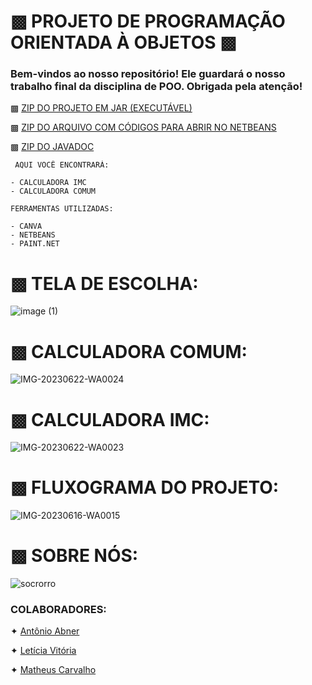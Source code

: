 # ▩ PROJETO DE PROGRAMAÇÃO ORIENTADA À OBJETOS ▩ 

### Bem-vindos ao nosso repositório! Ele guardará o nosso trabalho final da disciplina de POO. Obrigada pela atenção!

▩ [ZIP DO PROJETO EM JAR (EXECUTÁVEL)](https://github.com/mareshbard/ProjetoPOO/blob/main/Programa_CalcLab_Distribuicao.zip)

▩ [ZIP DO ARQUIVO COM CÓDIGOS PARA ABRIR NO NETBEANS](https://github.com/mareshbard/ProjetoPOO/blob/main/Projeto_CalcLab.zip)

▩ [ZIP DO JAVADOC](https://github.com/mareshbard/ProjetoPOO/blob/main/javadoc-2.zip)
~~~
 AQUI VOCÊ ENCONTRARÁ:

- CALCULADORA IMC
- CALCULADORA COMUM
~~~

~~~
FERRAMENTAS UTILIZADAS:

- CANVA
- NETBEANS
- PAINT.NET
~~~
# ▩ TELA DE ESCOLHA:
![image (1)](https://github.com/mareshbard/mareshbard/assets/125154278/4a0aad37-08e7-4692-b1d7-bf9284b07277)

# ▩ CALCULADORA COMUM:
![IMG-20230622-WA0024](https://github.com/mareshbard/mareshbard/assets/125154278/cb49b441-b1c1-4ee8-9787-11783e960301)

# ▩ CALCULADORA IMC:
![IMG-20230622-WA0023](https://github.com/mareshbard/mareshbard/assets/125154278/6cc40584-b5d6-4e99-be10-ff46324a8678)

# ▩ FLUXOGRAMA DO PROJETO:
![IMG-20230616-WA0015](https://github.com/mareshbard/mareshbard/assets/125154278/87f87e5e-1c58-4b4e-8928-4b234a6d523e)

# ▩ SOBRE NÓS:

![socrorro](https://github.com/mareshbard/mareshbard/assets/125154278/43671331-2f28-4328-b90f-67a0c74d5ad2)

  ### COLABORADORES:
✦ [Antônio Abner](https://github.com/frsmth)
 
✦ [Letícia Vitória](https://github.com/mareshbard)

✦ [Matheus Carvalho](https://github.com/matheussdcarvalho)
 
